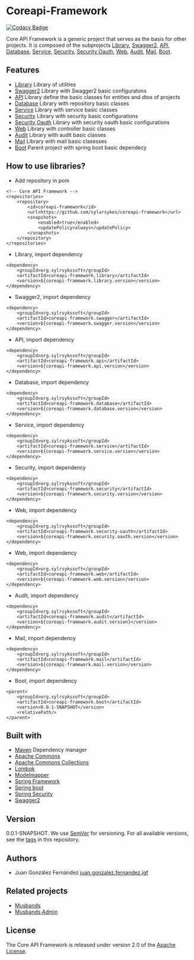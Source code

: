 # Coreapi-Framework

[![Codacy Badge](https://api.codacy.com/project/badge/Grade/4bafd7cfbd4140f8addf945bcfa65e06)](https://www.codacy.com/app/juan.gonzalez.fernandez.jgf/coreapi-framework?utm_source=github.com&amp;utm_medium=referral&amp;utm_content=sylarsykes/coreapi-framework&amp;utm_campaign=Badge_Grade)

Core API Framework is a generic project that serves as the basis for other projects. It is composed of the subprojects [Library](https://github.com/sylarsykes/coreapi-framework/tree/master/coreapi-framework.library), [Swagger2](https://github.com/sylarsykes/coreapi-framework/tree/master/coreapi-framework.swagger), [API](https://github.com/sylarsykes/coreapi-framework/tree/master/coreapi-framework.api), [Database](https://github.com/sylarsykes/coreapi-framework/tree/master/coreapi-framework.database), [Service](https://github.com/sylarsykes/coreapi-framework/tree/master/coreapi-framework.service), [Security](https://github.com/sylarsykes/coreapi-framework/tree/master/coreapi-framework.security), [Security Oauth](https://github.com/sylarsykes/coreapi-framework/tree/master/coreapi-framework.security.oauth), [Web](https://github.com/sylarsykes/coreapi-framework/tree/master/coreapi-framework.web), [Audit](https://github.com/sylarsykes/coreapi-framework/tree/develop/coreapi-framework.audit), [Mail](https://github.com/sylarsykes/coreapi-framework/tree/master/coreapi-framework.mail), [Boot](https://github.com/sylarsykes/coreapi-framework/tree/master/coreapi-framework.boot).

## Features

* [Library](https://github.com/sylarsykes/coreapi-framework/tree/master/coreapi-framework.library) Library of utilities
* [Swagger2](https://github.com/sylarsykes/coreapi-framework/tree/master/coreapi-framework.swagger) Library with Swagger2 basic configuratons
* [API](https://github.com/sylarsykes/coreapi-framework/tree/master/coreapi-framework.api) Library define the basic classes for entities and dtos of projects
* [Database](https://github.com/sylarsykes/coreapi-framework/tree/master/coreapi-framework.database) Library with repository basic classes
* [Service](https://github.com/sylarsykes/coreapi-framework/tree/master/coreapi-framework.service) Library with service basic classes
* [Security](https://github.com/sylarsykes/coreapi-framework/tree/master/coreapi-framework.security) Library with security basic configurations
* [Security Oauth](https://github.com/sylarsykes/coreapi-framework/tree/master/coreapi-framework.security.oauth) Library with security oauth basic configurations
* [Web](https://github.com/sylarsykes/coreapi-framework/tree/master/coreapi-framework.web) Library with controller basic classes
* [Audit](https://github.com/sylarsykes/coreapi-framework/tree/develop/coreapi-framework.audit) Library with audit basic classes
* [Mail](https://github.com/sylarsykes/coreapi-framework/tree/master/coreapi-framework.mail) Library with mail basic clasesses
* [Boot](https://github.com/sylarsykes/coreapi-framework/tree/master/coreapi-framework.boot) Parent project with spring boot basic dependecy

## How to use libraries?

* Add repository in pom

```
<!-- Core API Framework -->
<repositories>
	<repository>
		<id>coreapi-framework</id>
		<url>https://github.com/sylarsykes/coreapi-framework</url>
		<snapshots>
			<enabled>true</enabled>
			<updatePolicy>always</updatePolicy>
		</snapshots>
	</repository>
</repositories>
```

* Library, import dependency

```
<dependency>	
	<groupId>org.sylrsykssoft</groupId>
	<artifactId>coreapi-framework.library</artifactId>
	<version>${coreapi-framework.library.version</version>
</dependency>
```

* Swagger2, import dependency

```
<dependency>	
	<groupId>org.sylrsykssoft</groupId>
	<artifactId>coreapi-framework.swagger</artifactId>
	<version>${coreapi-framework.swagger.version</version>
</dependency>
```

* API, import dependency

```
<dependency>	
	<groupId>org.sylrsykssoft</groupId>
	<artifactId>coreapi-framework.api</artifactId>
	<version>${coreapi-framework.api.version</version>
</dependency>
```

* Database, import dependency

```
<dependency>	
	<groupId>org.sylrsykssoft</groupId>
	<artifactId>coreapi-framework.database</artifactId>
	<version>${coreapi-framework.database.version</version>
</dependency>
```

* Service, import dependency

```
<dependency>	
	<groupId>org.sylrsykssoft</groupId>
	<artifactId>coreapi-framework.service</artifactId>
	<version>${coreapi-framework.service.version</version>
</dependency>
```

* Security, import dependency

```
<dependency>	
	<groupId>org.sylrsykssoft</groupId>
	<artifactId>coreapi-framework.security</artifactId>
	<version>${coreapi-framework.security.version</version>
</dependency>
```

* Web, import dependency

```
<dependency>	
	<groupId>org.sylrsykssoft</groupId>
	<artifactId>coreapi-framework.security-oauth</artifactId>
	<version>${coreapi-framework.security.oauth.version</version>
</dependency>
```


* Web, import dependency

```
<dependency>	
	<groupId>org.sylrsykssoft</groupId>
	<artifactId>coreapi-framework.web</artifactId>
	<version>${coreapi-framework.web.version</version>
</dependency>
```

* Audit, import dependency

```
<dependency>
	<groupId>org.sylrsykssoft</groupId>
	<artifactId>coreapi-framework.audit</artifactId>
	<version>${coreapi-framework.audit.version}</version>
</dependency>
```

* Mail, import dependency

```
<dependency>	
	<groupId>org.sylrsykssoft</groupId>
	<artifactId>coreapi-framework.mail</artifactId>
	<version>${coreapi-framework.mail.version</version>
</dependency>
```

* Boot, import dependency

```
<parent>
	<groupId>org.sylrsykssoft</groupId>
  	<artifactId>coreapi-framework.boot</artifactId>
  	<version>0.0.1-SNAPSHOT</version>
  	<relativePath/>
</parent>
```

## Built with

* [Maven](https://mvnrepository.com/) Dependency manager
* [Apache Commons](https://github.com/apache/commons-lang)
* [Apache Commons Collections](https://github.com/apache/commons-collections/)
* [Lombok](https://projectlombok.org/)
* [Modelmapper](http://modelmapper.org/getting-started/)
* [Spring Framework](https://github.com/spring-projects/spring-framework)
* [Spring boot](https://spring.io/projects/spring-boot)
* [Spring Security](https://spring.io/projects/spring-security)
* [Swagger2](https://swagger.io/)

## Version

0.0.1-SNAPSHOT. We use [SemVer](https://semver.org/) for versioning. For all available versions, see the [tags](https://github.com/sylarsykes/coreapi-framework/tags) in this repository.

## Authors

* Juan González Fernández [juan.gonzalez.fernandez.jgf](https://github.com/sylarsykes)


## Related projects

*  [Musbands](https://github.com/sylarsykes/java-musbands)
*  [Musbands Admin](https://github.com/sylarsykes/java-musbands-admin)

## License

The Core API Framework is released under version 2.0 of the [Apache License](https://www.apache.org/licenses/LICENSE-2.0).
